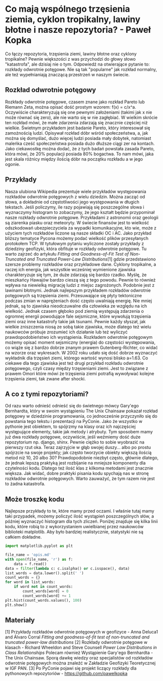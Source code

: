 # Co mają wspólnego trzęsienia ziemia, cyklon tropikalny, lawiny błotne i nasze repozytoria? - Paweł Kopka
Co łączy repozytoria, trzęsienia ziemi, lawiny błotne oraz cyklony tropikalne? Pewnie większości z was przychodzi do głowy słowo "katastrofa", ale dzisiaj nie o tym. Odpowiedź na otwierające pytanie to: rozkłady odwrotnie potęgowe. Nie są tak "popularne" jak rozkład normalny, ale też wypełnianiają znaczącą przestrzeń w naszym świecie.
## Rozkład odwrotnie potęgowy
Rozkłady odwrotnie potęgowe, czasem znane jako rozkład Pareto lub Riemann Zeta, można opisać dość prostym wzorem: f(x) = c/x^a. Oczywiście charakteryzują się one pewnymi założeniami (takimi jak x nie może równać się zero), ale nie warto się w nie zagłębiać. W wielkim skrócie ten rozkład mówi, że małe zdarzenia zdarzają się znacznie częściej niż wielkie. Świetnym przykładem jest badanie Pareto, który interesował się zamożnością ludzi. Opisywał rozkład dóbr wśród społeczeństwa, a, jak można się domyślać, dużo więcej ludzi posiada mały dobytek, natomiast maleńka cześć społeczeństwa posiada dużo dłuższe ciągi zer na kontach. Jako ciekawostkę można dodać, że z tych badań powstała zasada Pareto, która mówi, że 20% populacji posiada 80% bogactwa. To nam mówi, jaka jest skala różnicy między ilością dóbr na początku rozkładu a w jego ogonie.
## Przykłady
Nasza ulubiona Wikipedia prezentuje wiele przykładów występowania rozkładów odwrotnie potęgowych z wielu dziedzin. Można zacząć od słowa, a dokładnie od częstotliwości jego występowania w długich tekstach. Jeśli policzymy, ile razy pojawiają się poszczególne słowa i wyznaczymy histogram to zobaczymy, że jego kształt będzie przypominał nasze rozkłady odwrotnie potęgowe. Przykładami z astronomii oraz geologii są ziarenka piasku oraz meteoryty. W świecie finansów jest to wielkość odszkodowań ubezpieczyciela za wypadki komunikacyjne, kto wie, może z użyciem tych rozkładów liczone są nasze składki OC i AC. Jako przykład bliższy tematyce Pycona możemy podać wielkość plików przesyłanych protokołem TCP. W tytułowym pytaniu wyliczone zostały przykłady z dziedziny geofizyki, która obfituje w rozkłady odwrotnie potęgowe. Tu warto zajrzeć do artykułu *Fitting and Goodness-of-Fit Test of Non-Truncated and Truncated Power-Law Distributions*[1] gdzie przedstawiono szersze problemy rozkładów oraz przykładowe dane. Cyklony tropikalne, a raczej ich energia, jak wszystkie wcześniej wymienione zjawiska charakteryzuje się tym, że duże zdarzają się bardzo rzadko. Myślę, że mieszkańcy Hawajów bardzo cieszą się z tego powodu. Pewnie to również wpływa na niewielką migrację ludzi z miejsc zagrożonych. Podobnie jest z lawinami błotnymi. Jednak najlepszym przykładem rozkładów odwrotnie potęgowych są trzęsienia ziemi. Przesuwające się płyty tektoniczne podczas zmian w naprężeniach dość często uwalniają  energię. Nie mniej jednak, są to zjawiska nieodczuwalne dla człowieka ze względu na ich wielkość. Jednak czasem głęboko pod ziemią występują zdarzenia o ogromnej energii powodujące fale sejsmiczne, które wywołują trzęsienia ziemi oraz inne katastrofy takie jak tsunami. Pewnie każdy słyszał, jak wielkie zniszczenia niosą ze sobą takie zjawiska, może dlatego też wielu naukowców próbuje zrozumieć ich działanie lub też wyliczyć prawdopodobieństwo ich wystąpienia. Rozkładem odwrotnie potęgowym możemy opisać moment sejsmiczny (energia) do częstości występowania, co wiąże się z bardzo dobrze znanym prawem Gutenberg-Richter, co widać na wzorze oraz wykresach. W 2002 roku udało się dość dobrze wyznaczyć wykładnik dla trzęsień ziemi, którego wartość wynosi blisko a=1.63. Co ciekawe dla tego zjawiska jest też drugi przykład rozkładu odwrotnie potęgowego, czyli czasy między trzęsieniami ziemi. Jest to związane z prawem Omori które mówi że trzęsienia ziemi potrafią wywoływać kolejne trzęsienia ziemi, tak zwane after shocki.
## A co z tymi repozytoriami?
Od razu warto odnieść odnieść się do świetnego mówcy Gary'ego Bernhardta, który w swoim wystąpieniu The Unix Chainsaw pokazał rozkład potęgowy w dziedzinie programowania, co jednocześnie przyczyniło się do powstania tego tekstu i prezentacji na PyConie. Jako że wszystko w pythonie jest obiektem, to spójrzmy na klasy oraz ich najczęściej występujące elementy, takie jak metody i atrybuty. Tym sposobem mamy już dwa rozkłady potęgowe, oczywiście, jeśli weźmiemy dość duże repozytorium np. django, shinx. Pewnie ciężko to sobie wyobrazić na pierwszy rzut oka. Teraz zajrzyjcie w głąb swojej duszy... albo po prostu spójrzcie na swoje projekty; jak często tworzycie obiekty większą ilością metod niż 10, 20 albo 30? Prawdopodobnie niezbyt często, głównie dlatego, że jednak lepszą praktyką jest rozbijanie na mniejsze komponenty dla czytelności kodu. Dlatego też ilość klas z kilkoma metodami jest znacznie większa. Jak widać, dobre praktyki pisania kodu spychają nas w stronę rozkładów odwrotnie potęgowych. Warto zauważyć, że tym razem nie jest to żadna katastrofa.
## Może troszkę kodu
Najlepsze przykłady to te, które mamy przed oczami. I właśnie tutaj mamy taki przypadek, możemy policzyć ilość wystąpień poszczególnych słów, a później wyznaczyć histogram dla tych zliczeń. Poniżej znajduje się kilka linii kodu, które robią to z wykorzystaniem uwielbianej przez naukowców biblioteki matplotlib. Aby było bardziej realistycznie, statystyki nie są całkiem dokładne. 


```python
import matplotlib.pyplot as plt

file_name = 'opis.md'
with open(file_name, 'r') as f:
    data = f.read()
data = filter(lambda c: c.isalpha() or c.isspace(), data)
list_words = data.lower().split(' ')
count_words = {}
for word in list_words:
    if word not in count_words:
        count_words[word] = 0
        count_words[word] += 1
plt.hist(count_words.values(), 100)
plt.show()
```

## Materiały
[1] Przykłady rozkładów odwrotnie potęgowych w geofizyce - Anna Deluca1 and Álvaro Corral _Fitting and goodness-of-fit test of non-truncated and truncated power-law distributions_
[2] Rozkłady odwrotnie potęgowe w klasach - Richard Wheeldon and Steve Counsell _Power Law Distributions in Class Relationships_
Polecam również Wystąpienie Gary'ego Bernhardta - The Unix Chainsaw. Sporą  dawkę wiedzy oraz specjalistów od rozkładów odwrotnie potęgowych można znaleźć w Zakładzie Geofizyki Teoretycznej w IGF PAN. 
[3] Po PyConie pojawi się projekt liczący rozkłady dla pythonowych repozytoriów - https://github.com/pawelkopka
